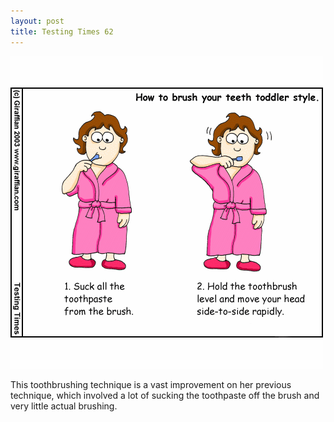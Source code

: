 ```yaml
---
layout: post
title: Testing Times 62
---
```

<img src="/images/tt0062.png">

This toothbrushing technique is a vast improvement on her previous technique, which involved a lot of sucking the toothpaste off the brush and very little actual brushing.